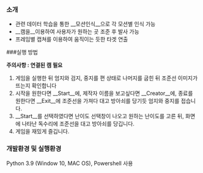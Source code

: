 ### 소개

* 관련 데이터 학습을 통한 __모션인식__으로 각 모션별 인식 가능
* __캠을__이용하여 사용자가 원하는 곳 조준 후 발사 가능
* 프레임별 캡쳐를 이용하여 움직이는 듯한 타겟 연출

###실행 방법

__주의사항 : 연결된 캠 필요__

1. 게임을 실행한 뒤 엄지와 검지, 중지를 편 상태로 나머지를 굽힌 뒤 조준선 이미지가 뜨는지 확인합니다
2. 시작을 원한다면 __Start__에, 제작자 이름을 보고싶다면 __Creator__에, 종료를 원한다면 __Exit__에 조준선을 가져다 대고 방아쇠를 당기듯 엄지와 중지를 접습니다.
3. __Start__를 선택하였다면 난이도 선택창이 나오고 원하는 난이도를 고른 뒤, 화면에 나타난 독수리에 조준선을 대고 방아쇠를 당깁니다.
4. 게임을 재밌게 즐깁니다.

### 개발환경 및 실행환경

Python 3.9 (Window 10, MAC OS), Powershell 사용
